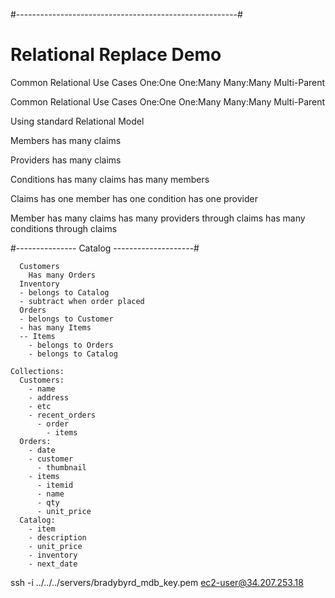 #-------------------------------------------------------#
#  Relational Replace Demo


Common Relational Use Cases
  One:One
  One:Many
  Many:Many
  Multi-Parent

  Common Relational Use Cases
    One:One
    One:Many
    Many:Many
    Multi-Parent

  Using standard Relational Model

  Members
    has many claims

  Providers
    has many claims

  Conditions
    has many claims
    has many members

  Claims
    has one member
    has one condition
    has one provider

  Member
    has many claims
    has many providers through claims
    has many conditions through claims

#---------------  Catalog --------------------#

      Customers
        Has many Orders
      Inventory
      - belongs to Catalog
      - subtract when order placed
      Orders
      - belongs to Customer
      - has many Items
      -- Items
        - belongs to Orders
        - belongs to Catalog

    Collections:
      Customers:
        - name
        - address
        - etc
        - recent_orders
          - order
            - items
      Orders:
        - date
        - customer
          - thumbnail
        - items
          - itemid
          - name
          - qty
          - unit_price
      Catalog:
        - item
        - description
        - unit_price
        - inventory
        - next_date


ssh -i ../../../servers/bradybyrd_mdb_key.pem ec2-user@34.207.253.18